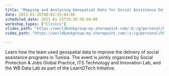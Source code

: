 ```yaml
---
title: "Mapping and Analyzing Geospatial Data for Social Assistance Delivery"
date: 2021-01-26T08:02:13-04:00
scheduled_date: 2021-01-25T19:30:50-04:00
workshop_types: ["Clinics"]
slides_path: "https://worldbankgroup-my.sharepoint.com/:b:/g/personal/hkrambeck_worldbank_org/EWHbugVp75hEuSnR_XjuoooB2jI-uPtOofJl6P-UwkevgQ?e=UKRhia"
video_path: "https://worldbankgroup-my.sharepoint.com/:v:/g/personal/hkrambeck_worldbank_org/Ebgr-pUp4CJKnZFSX2ijcj4BckaWGobs9sBFRRAc0s6brw?e=8p5Np2"

---
```


Learn how the team used geospatial data to improve the delivery of social assistance programs in Tunisia. The event is jointly organized by Social Protection & Jobs Global Practice, ITS Technology and Innovation Lab, and the WB Data Lab as part of the LearnDTech Initiative.